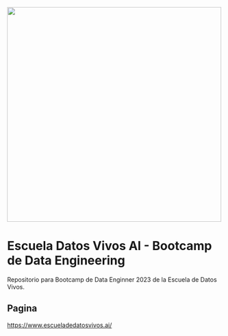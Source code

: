 <img src="https://i.ibb.co/5RM26Cw/LOGO-COLOR2.png" width="500px">

Escuela Datos Vivos AI - Bootcamp de Data Engineering
=====================================================

Repositorio para Bootcamp de Data Enginner 2023 de la Escuela de Datos Vivos.

Pagina
------

https://www.escueladedatosvivos.ai/
